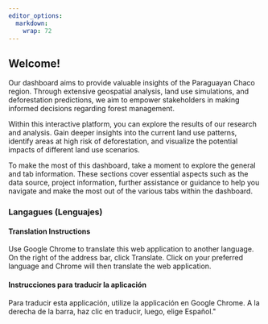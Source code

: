 ```yaml
---
editor_options: 
  markdown: 
    wrap: 72
---
```


## Welcome!

Our dashboard aims to provide valuable insights of the Paraguayan Chaco
region. Through extensive geospatial analysis, land use simulations, and
deforestation predictions, we aim to empower stakeholders in making
informed decisions regarding forest management.

Within this interactive platform, you can explore the results of our
research and analysis. Gain deeper insights into the current land use
patterns, identify areas at high risk of deforestation, and visualize
the potential impacts of different land use scenarios.

To make the most of this dashboard, take a moment to explore the general
and tab information. These sections cover essential aspects such as the
data source, project information, further assistance or guidance to help
you navigate and make the most out of the various tabs within the
dashboard.

### Langagues (Lenguajes)

#### Translation Instructions

Use Google Chrome to translate this web application to another language.
On the right of the address bar, click Translate. Click on your
preferred language and Chrome will then translate the web application.

#### Instrucciones para traducir la aplicación

Para traducir esta applicación, utilize la applicación en Google Chrome.
A la derecha de la barra, haz clic en traducir, luego, elige Español."

